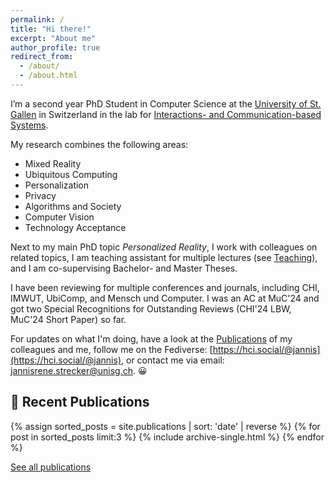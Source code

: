 ```yaml
---
permalink: /
title: "Hi there!"
excerpt: "About me"
author_profile: true
redirect_from: 
  - /about/
  - /about.html
---
```

<div class="about-box"  markdown="1">

I’m a second year PhD Student in Computer Science at the [University of St. Gallen](https://unisg.ch) in Switzerland in the lab for [Interactions- and Communication-based Systems](https://interactions.ics.unisg.ch). 

My research combines the following areas:
- Mixed Reality
- Ubiquitous Computing
- Personalization
- Privacy
- Algorithms and Society
- Computer Vision
- Technology Acceptance

Next to my main PhD topic _Personalized Reality_, I work with colleagues on related topics, I am teaching assistant for multiple lectures (see [Teaching](./teaching)), and I am co-supervising Bachelor- and Master Theses.

I have been reviewing for multiple conferences and journals, including CHI, IMWUT, UbiComp, and Mensch und Computer. I was an AC at MuC'24 and got two Special Recognitions for Outstanding Reviews (CHI'24 LBW, MuC'24 Short Paper) so far.


For updates on what I'm doing, have a look at the [Publications](./publications) of my colleagues and me,
follow me on the Fediverse: [https://hci.social/@jannis](https://hci.social/@jannis),
or contact me via email: [jannisrene.strecker@unisg.ch](mailto:jannisrene.strecker@unisg.ch). 😀
</div>

## 📑 Recent Publications

{% assign sorted_posts = site.publications | sort: 'date' | reverse %}
{% for post in sorted_posts limit:3 %}
  {% include archive-single.html %}
{% endfor %}

<a href="./publications" target="_top" class="btn btn--light btn--large text-decoration-none">See all publications</a>